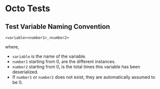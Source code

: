# Octo Tests

## Test Variable Naming Convention
```
<variable><number1>_<number2>
```
where,
* `variable` is the name of the variable.
* `number1` starting from 0, are the different instances.
* `number2` starting from 0, is the total times this variable has been deserialized.
* If `number1` or `number2` does not exist, they are automatically assumed to be 0.
